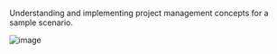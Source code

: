 Understanding and implementing project management concepts for a sample scenario. 

![image](https://github.com/user-attachments/assets/68240e50-2057-4f3e-94f6-2564f05e21bc)

